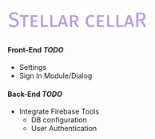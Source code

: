 ![Stellar Cellar Logo](public/images/stellar-cellar.png)

#### Front-End _TODO_
* Settings
* Sign In Module/Dialog

#### Back-End _TODO_
* Integrate Firebase Tools
  * DB configuration  
  * User Authentication
